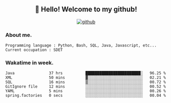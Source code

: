 <h2 align="center">👋 Hello! Welcome to my github! </h2>
<p align="center">
  <a href="https://github.com/usergwen"><img src="https://img.shields.io/badge/GitHub-24292e" alt="github"></a>
</p>

### About me.

```Plain Text
Programming language : Python, Bash, SQL, Java, Javascript, etc...
Current occupation : SDET
```
### Wakatime in week.

<!--START_SECTION:waka-->

```text
Java               37 hrs          ████████████████████████░   96.25 %
XML                50 mins         ▓░░░░░░░░░░░░░░░░░░░░░░░░   02.21 %
SQL                16 mins         ▒░░░░░░░░░░░░░░░░░░░░░░░░   00.72 %
GitIgnore file     12 mins         ░░░░░░░░░░░░░░░░░░░░░░░░░   00.52 %
YAML               5 mins          ░░░░░░░░░░░░░░░░░░░░░░░░░   00.26 %
spring.factories   0 secs          ░░░░░░░░░░░░░░░░░░░░░░░░░   00.04 %
```

<!--END_SECTION:waka-->
